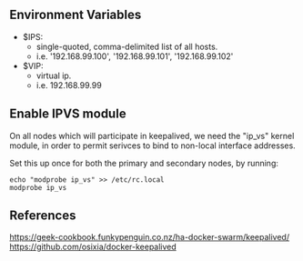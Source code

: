 

## Environment Variables

* $IPS:
  * single-quoted, comma-delimited list of all hosts.
  * i.e.  '192.168.99.100', '192.168.99.101', '192.168.99.102'
* $VIP:
  * virtual ip.
  * i.e. 192.168.99.99


## Enable IPVS module

On all nodes which will participate in keepalived, we need the "ip_vs" kernel module, in order to permit serivces to bind to non-local interface addresses.

Set this up once for both the primary and secondary nodes, by running:

```
echo "modprobe ip_vs" >> /etc/rc.local
modprobe ip_vs
```

## References

https://geek-cookbook.funkypenguin.co.nz/ha-docker-swarm/keepalived/
https://github.com/osixia/docker-keepalived



